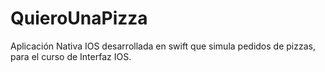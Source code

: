 # QuieroUnaPizza
Aplicación Nativa IOS desarrollada en swift que simula pedidos de pizzas, para el curso de Interfaz IOS.
